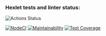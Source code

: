 ### Hexlet tests and linter status:
![Actions Status](/workflows/hexlet-check/badge.svg)

[![NodeCI](https://img.shields.io/badge/NodeCI-passing-green)](https://github.com/kosarova/frontend-project-lvl1/actions)
[![Maintainability](https://api.codeclimate.com/v1/badges/81d1e468cf41db4bab88/maintainability)](https://codeclimate.com/github/kosarova/frontend-project-lvl1/maintainability)
[![Test Coverage](https://api.codeclimate.com/v1/badges/81d1e468cf41db4bab88/test_coverage)](https://codeclimate.com/github/kosarova/frontend-project-lvl1/test_coverage)
